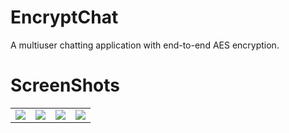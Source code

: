 # EncryptChat
A multiuser chatting application with end-to-end AES encryption.
# ScreenShots
| | | | |
|---|---|---|---|
| ![](Screenshots/encryptchat1.jpg)|![](Screenshots/encrypt2.jpg)|![](Screenshots/encr3.jpg)|![](Screeshots/encr4.jpg)|
